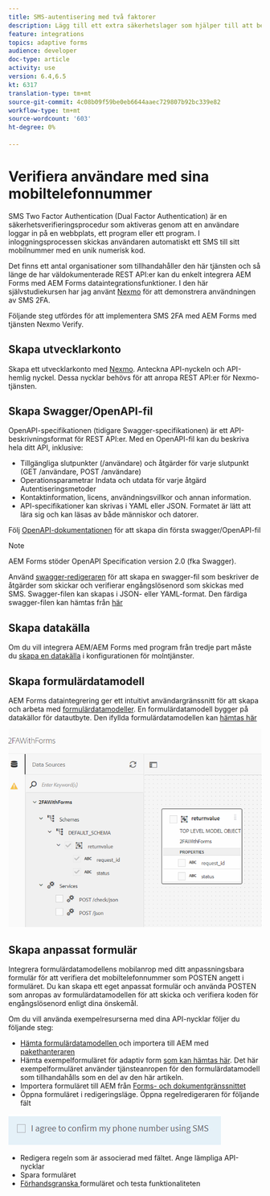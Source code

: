 ```yaml
---
title: SMS-autentisering med två faktorer
description: Lägg till ett extra säkerhetslager som hjälper till att bekräfta en användares identitet när han/hon vill utföra vissa aktiviteter
feature: integrations
topics: adaptive forms
audience: developer
doc-type: article
activity: use
version: 6.4,6.5
kt: 6317
translation-type: tm+mt
source-git-commit: 4c08b09f59be0eb6644aaec729807b92bc339e82
workflow-type: tm+mt
source-wordcount: '603'
ht-degree: 0%

---
```




# Verifiera användare med sina mobiltelefonnummer

SMS Two Factor Authentication (Dual Factor Authentication) är en säkerhetsverifieringsprocedur som aktiveras genom att en användare loggar in på en webbplats, ett program eller ett program. I inloggningsprocessen skickas användaren automatiskt ett SMS till sitt mobilnummer med en unik numerisk kod.

Det finns ett antal organisationer som tillhandahåller den här tjänsten och så länge de har väldokumenterade REST API:er kan du enkelt integrera AEM Forms med AEM Forms dataintegrationsfunktioner. I den här självstudiekursen har jag använt [Nexmo](https://developer.nexmo.com/verify/overview) för att demonstrera användningen av SMS 2FA.

Följande steg utfördes för att implementera SMS 2FA med AEM Forms med tjänsten Nexmo Verify.

## Skapa utvecklarkonto

Skapa ett utvecklarkonto med [Nexmo](https://dashboard.nexmo.com/sign-in). Anteckna API-nyckeln och API-hemlig nyckel. Dessa nycklar behövs för att anropa REST API:er för Nexmo-tjänsten.

## Skapa Swagger/OpenAPI-fil

OpenAPI-specifikationen (tidigare Swagger-specifikationen) är ett API-beskrivningsformat för REST API:er. Med en OpenAPI-fil kan du beskriva hela ditt API, inklusive:

* Tillgängliga slutpunkter (/användare) och åtgärder för varje slutpunkt (GET /användare, POST /användare)
* Operationsparametrar Indata och utdata för varje åtgärd
Autentiseringsmetoder
* Kontaktinformation, licens, användningsvillkor och annan information.
* API-specifikationer kan skrivas i YAML eller JSON. Formatet är lätt att lära sig och kan läsas av både människor och datorer.

Följ [OpenAPI-dokumentationen](https://swagger.io/docs/specification/2-0/basic-structure/) för att skapa din första swagger/OpenAPI-fil

>[!NOTE]
> AEM Forms stöder OpenAPI Specification version 2.0 (fka Swagger).

Använd [swagger-redigeraren](https://editor.swagger.io/) för att skapa en swagger-fil som beskriver de åtgärder som skickar och verifierar engångslösenord som skickas med SMS. Swagger-filen kan skapas i JSON- eller YAML-format. Den färdiga swagger-filen kan hämtas från [här](assets/two-factore-authentication-swagger.zip)

## Skapa datakälla

Om du vill integrera AEM/AEM Forms med program från tredje part måste du [skapa en datakälla](https://docs.adobe.com/content/help/en/experience-manager-learn/forms/ic-web-channel-tutorial/parttwo.html) i konfigurationen för molntjänster.

## Skapa formulärdatamodell

AEM Forms dataintegrering ger ett intuitivt användargränssnitt för att skapa och arbeta med [formulärdatamodeller](https://docs.adobe.com/content/help/en/experience-manager-65/forms/form-data-model/create-form-data-models.html). En formulärdatamodell bygger på datakällor för datautbyte.
Den ifyllda formulärdatamodellen kan [hämtas här](assets/sms-2fa-fdm.zip)

![fdm](assets/2FA-fdm.PNG)

## Skapa anpassat formulär

Integrera formulärdatamodellens mobilanrop med ditt anpassningsbara formulär för att verifiera det mobiltelefonnummer som POSTEN angett i formuläret. Du kan skapa ett eget anpassat formulär och använda POSTEN som anropas av formulärdatamodellen för att skicka och verifiera koden för engångslösenord enligt dina önskemål.

Om du vill använda exempelresurserna med dina API-nycklar följer du följande steg:

* [Hämta formulärdatamodellen ](assets/sms-2fa-fdm.zip) och importera till AEM med  [pakethanteraren](http://localhost:4502/crx/packmgr/index.jsp)
* Hämta exempelformuläret för adaptiv form [som kan hämtas här](assets/sms-2fa-verification-af.zip). Det här exempelformuläret använder tjänsteanropen för den formulärdatamodell som tillhandahålls som en del av den här artikeln.
* Importera formuläret till AEM från [Forms- och dokumentgränssnittet](http://localhost:4502/aem/forms.html/content/dam/formsanddocuments)
* Öppna formuläret i redigeringsläge. Öppna regelredigeraren för följande fält

![sms-send](assets/check-sms.PNG)

* Redigera regeln som är associerad med fältet. Ange lämpliga API-nycklar
* Spara formuläret
* [Förhandsgranska ](http://localhost:4502/content/dam/formsanddocuments/sms-2fa-verification/jcr:content?wcmmode=disabled) formuläret och testa funktionaliteten


